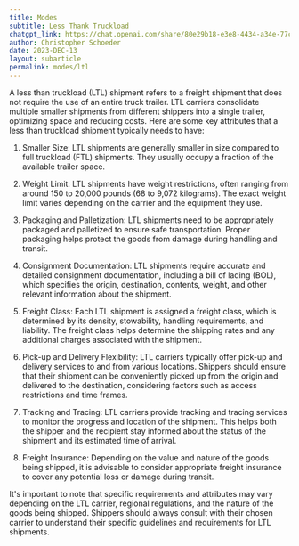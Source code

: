 ```yaml
---
title: Modes
subtitle: Less Thank Truckload
chatgpt_link: https://chat.openai.com/share/80e29b18-e3e8-4434-a34e-77ce56c789b4
author: Christopher Schoeder
date: 2023-DEC-13
layout: subarticle
permalink: modes/ltl
---
```


A less than truckload (LTL) shipment refers to a freight shipment that does not require the use of an entire truck trailer. LTL carriers consolidate multiple smaller shipments from different shippers into a single trailer, optimizing space and reducing costs. Here are some key attributes that a less than truckload shipment typically needs to have:

1. Smaller Size: LTL shipments are generally smaller in size compared to full truckload (FTL) shipments. They usually occupy a fraction of the available trailer space.

2. Weight Limit: LTL shipments have weight restrictions, often ranging from around 150 to 20,000 pounds (68 to 9,072 kilograms). The exact weight limit varies depending on the carrier and the equipment they use.

3. Packaging and Palletization: LTL shipments need to be appropriately packaged and palletized to ensure safe transportation. Proper packaging helps protect the goods from damage during handling and transit.

4. Consignment Documentation: LTL shipments require accurate and detailed consignment documentation, including a bill of lading (BOL), which specifies the origin, destination, contents, weight, and other relevant information about the shipment.

5. Freight Class: Each LTL shipment is assigned a freight class, which is determined by its density, stowability, handling requirements, and liability. The freight class helps determine the shipping rates and any additional charges associated with the shipment.

6. Pick-up and Delivery Flexibility: LTL carriers typically offer pick-up and delivery services to and from various locations. Shippers should ensure that their shipment can be conveniently picked up from the origin and delivered to the destination, considering factors such as access restrictions and time frames.

7. Tracking and Tracing: LTL carriers provide tracking and tracing services to monitor the progress and location of the shipment. This helps both the shipper and the recipient stay informed about the status of the shipment and its estimated time of arrival.

8. Freight Insurance: Depending on the value and nature of the goods being shipped, it is advisable to consider appropriate freight insurance to cover any potential loss or damage during transit.

It's important to note that specific requirements and attributes may vary depending on the LTL carrier, regional regulations, and the nature of the goods being shipped. Shippers should always consult with their chosen carrier to understand their specific guidelines and requirements for LTL shipments.
